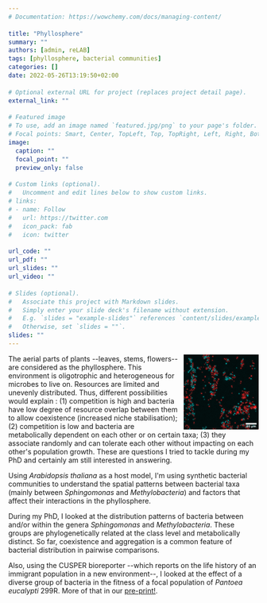 ```yaml
---
# Documentation: https://wowchemy.com/docs/managing-content/

title: "Phyllosphere"
summary: ""
authors: [admin, reLAB]
tags: [phyllosphere, bacterial communities]
categories: []
date: 2022-05-26T13:19:50+02:00

# Optional external URL for project (replaces project detail page).
external_link: ""

# Featured image
# To use, add an image named `featured.jpg/png` to your page's folder.
# Focal points: Smart, Center, TopLeft, Top, TopRight, Left, Right, BottomLeft, Bottom, BottomRight.
image:
  caption: ""
  focal_point: ""
  preview_only: false

# Custom links (optional).
#   Uncomment and edit lines below to show custom links.
# links:
# - name: Follow
#   url: https://twitter.com
#   icon_pack: fab
#   icon: twitter

url_code: ""
url_pdf: ""
url_slides: ""
url_video: ""

# Slides (optional).
#   Associate this project with Markdown slides.
#   Simply enter your slide deck's filename without extension.
#   E.g. `slides = "example-slides"` references `content/slides/example-slides.md`.
#   Otherwise, set `slides = ""`.
slides: ""
---
```


<img src="smx2.tif" style="display: block; float:right; margin-left:10px; width: 30%"/>

The aerial parts of plants --leaves, stems, flowers-- are considered as the phyllosphere. This environment is oligotrophic and heterogeneous for microbes to live on. Resources are limited and unevenly distributed. Thus, different possibilities would explain : (1) competition is high and bacteria have low degree of resource overlap between them to allow coexistence (increased niche stabilisation); (2) competition is low and bacteria are metabolically dependent on each other or on certain taxa; (3) they associate randomly and can tolerate each other without impacting on each other's population growth. These are questions I tried to tackle during my PhD and certainly am still interested in answering.

Using <i>Arabidopsis thaliana</i> as a host model, I'm using synthetic bacterial communities to understand the spatial patterns between bacterial taxa (mainly between <i>Sphingomonas</i> and <i>Methylobacteria</i>) and factors that affect their interactions in the phyllosphere.

During my PhD, I looked at the distribution patterns of bacteria between and/or within the genera <i>Sphingomonas</i> and <i>Methylobacteria</i>. These groups are phylogenetically related at the class level and metabolically distinct. So far, coexistence and aggregation is a common feature of bacterial distribution in pairwise comparisons.

Also, using the CUSPER bioreporter --which reports on the life history of an immigrant population in a new environment--, I looked at the effect of a diverse group of bacteria in the fitness of a focal population of <i>Pantoea eucalypti</i> 299R. More of that in our <a href="https://doi.org/10.1101/2022.01.20.477054" target="_blank">pre-print!</a>.